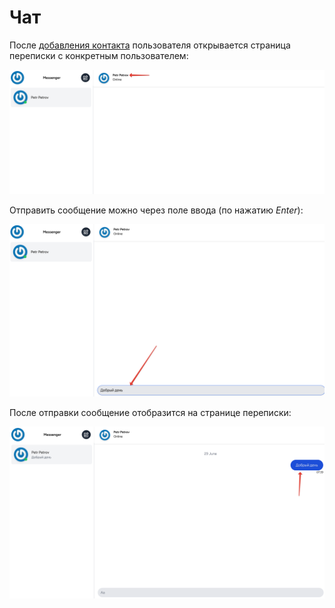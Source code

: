 # Чат

После [добавления контакта](../07-add-contact/README.md) пользователя открывается страница переписки с конкретным пользователем:

![](img/01.png)

Отправить сообщение можно через поле ввода (по нажатию *Enter*):

![](img/02.png)

После отправки сообщение отобразится на странице переписки:

![](img/03.png)
